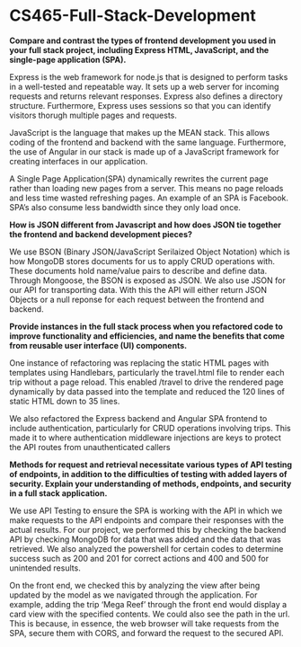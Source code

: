 # CS465-Full-Stack-Development

<b>Compare and contrast the types of frontend development you used in your full stack project, including Express HTML, JavaScript, and the single-page application (SPA).</b>

<p>Express is the web framework for node.js that is designed to perform tasks in a well-tested and repeatable way. It sets up a web server for incoming requests and returns relevant responses.
Express also defines a directory structure. Furthermore, Express uses sessions so that you can identify visitors thorugh multiple pages and requests.</p>

<p>JavaScript is the language that makes up the MEAN stack. This allows coding of the frontend and backend with the same language. Furthermore, the use of Angular in our stack is made up of a JavaScript framework for creating interfaces in our application.</p>

<p>A Single Page Application(SPA) dynamically rewrites the current page rather than loading new pages from a server. This means no page reloads and less time wasted refreshing pages. An example of an SPA is Facebook. SPA’s also consume less bandwidth since they only load once.</p>

<b>How is JSON different from Javascript and how does JSON tie together the frontend and backend development pieces?</b>

<p>We use BSON (Binary JSON/JavaScript Serilaized Object Notation) which is how MongoDB stores documents for us to apply CRUD operations with. These documents hold name/value pairs to describe and define data. Through Mongoose, the BSON is exposed as JSON. We also use JSON for our API for transporting data. With this the API will either return JSON Objects or a null reponse for each request between the frontend and backend. </p>

<b>Provide instances in the full stack process when you refactored code to improve functionality and efficiencies, and name the benefits that come from reusable user interface (UI) components.</b>

<p>One instance of refactoring was replacing the static HTML pages with templates using Handlebars, particularly the travel.html file to render each trip without a page reload. This enabled /travel to drive the rendered page dynamically by data passed into the template and reduced the 120 lines of static HTML down to 35 lines.  </p>

<p>We also refactored the Express backend and Angular SPA frontend to include authentication, particularly for CRUD operations involving trips. This made it to where authentication middleware injections are keys to protect the API routes from unauthenticated callers </p>

<b>Methods for request and retrieval necessitate various types of API testing of endpoints, in addition to the difficulties of testing with added layers of security. Explain your understanding of methods, endpoints, and security in a full stack application.</b>

<p>We use API Testing to ensure the SPA is working with the API in which we make requests to the API endpoints and compare their responses with the actual results. For our project, we performed this by checking the backend API by checking MongoDB for data that was added and the data that was retrieved. We also analyzed the powershell for certain codes to determine success such as 200 and 201 for correct actions and 400 and 500 for unintended results.</p> 

<p>On the front end, we checked this by analyzing the view after being updated by the model as we navigated through the application. For example, adding the trip ‘Mega Reef’ through the front end would display a card view with the specified contents. We could also see the path in the url. This is because, in essence, the web browser will take requests from the SPA, secure them with CORS, and forward the request to the secured API.</p>
